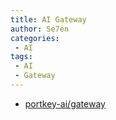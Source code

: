 ```yaml
---
title: AI Gateway
author: Se7en
categories:
 - AI
tags:
 - AI
 - Gateway
---
```


- [portkey-ai/gateway](https://github.com/portkey-ai/gateway)